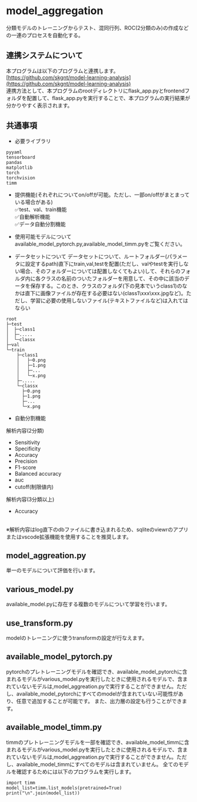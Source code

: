 # model_aggregation
分類モデルのトレーニングからテスト、混同行列、ROC(2分類のみ)の作成などの一連のプロセスを自動化する。


## 連携システムについて  
本プログラムは以下のプログラムと連携します。  
[https://github.com/skgnt/model-learning-analysis](https://github.com/skgnt/model-learning-analysis)  
連携方法として、本プログラムのrootディレクトリにflask_app.pyとfrontendフォルダを配置して、flask_app.pyを実行することで、本プログラムの実行結果が分かりやすく表示されます。

## 共通事項
* 必要ライブラリ
```
pyyaml
tensorboard
pandas
matplotlib
torch
torchvision
timm
```

* 提供機能(それぞれについてon/offが可能。ただし、一部on/offがまとまっている場合がある)  
✅test、val、train機能  
✅自動解析機能  
✅データ自動分割機能

* 使用可能モデルについて  
  available_model_pytorch.py,available_model_timm.pyをご覧ください。  


* データセットについて
データセットについて、ルートフォルダー(パラメータに設定するpath)直下にtrain,val,testを配置(ただし、valやtestを実行しない場合、そのフォルダーについては配置しなくてもよい)して、それらのフォルダ内に各クラスの名前のついたフォルダーを用意して、その中に該当のデータを保存する。このとき、クラスのフォルダ(下の見本でいうclass1)のなかは直下に画像ファイルが存在する必要はない(class1\xxx\xxx.jpgなど)。ただし、学習に必要の使用しないファイル(テキストファイルなど)は入れてはならい
```
root
├─test
│  ├─class1
│  ├─.....
│  └─classx
├─val
└─train
    ├─class1
    │   ├─0.png
    │   ├─1.png
    │   ├─...
    │   └─x.png
    ├─.....
    └─classx
      ├─0.png
      ├─1.png
      ├─...
      └─x.png
```

* 自動分割機能



解析内容(2分類)
* Sensitivity  
* Specificity  
* Accuracy  
* Precision  
* F1-score  
* Balanced accuracy
* auc
* cutoff(制限値内)

解析内容(3分類以上)
* Accuracy
<br>
※解析内容はlog直下のdbファイルに書き込まれるため、sqliteのviewrのアプリまたはvscode拡張機能を使用することを推奨します。


## model_aggreation.py
単一のモデルについて評価を行います。  



## various_model.py
available_model.pyに存在する複数のモデルについて学習を行います。　　


## use_transform.py
modelのトレーニングに使うtransformの設定が行なえます。

## available_model_pytorch.py
pytorchのプレトレーニングモデルを確認でき、available_model_pytorchに含まれるモデルがvarious_model.pyを実行したときに使用されるモデルで、含まれていないモデルは,model_aggreation.pyで実行することができません。ただし、available_model_pytorchにすべてのmodelが含まれていない可能性があり、任意で追加することが可能です。
また、出力層の設定も行うことができます。

## available_model_timm.py
timmのプレトレーニングモデルを一部を確認でき、available_model_timmに含まれるモデルがvarious_model.pyを実行したときに使用されるモデルで、含まれていないモデルは,model_aggreation.pyで実行することができません。ただし、available_model_timmにすべてのモデルは含まれていません。
全てのモデルを確認するためには以下のプログラムを実行します。
```
import timm
model_list=timm.list_models(pretrained=True)
print("\n".join(model_list))
```

